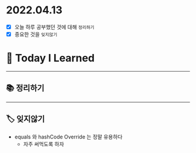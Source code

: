 # 2022.04.13

- [x]  오늘 하루 공부했던 것에 대해 `정리하기`
- [x]  중요한 것을 `잊지않기`

# 🚩 Today I Learned

---

## 📚 정리하기

---

## 🏷 잊지않기

- equals 와 hashCode Override 는 정말 유용하다
    - 자주 써먹도록 하자